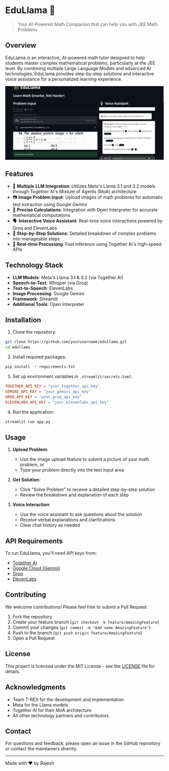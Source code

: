 # EduLlama 🦙 
>Your AI-Powered Math Companion that can help you with JEE Math Problems





## Overview

EduLlama is an interactive, AI-powered math tutor designed to help students master complex mathematical problems, particularly at the JEE level. By combining multiple Large Language Models and advanced AI technologies, EduLlama provides step-by-step solutions and interactive voice assistance for a personalized learning experience.

![](Examples/Screenshot%202024-11-11%20024742.png)

## Features

- 🤖 **Multiple LLM Integration**: Utilizes Meta's Llama 3.1 and 3.2 models through Together AI's Mixture of Agents (MoA) architecture
- 📷 **Image Problem Input**: Upload images of math problems for automatic text extraction using Google Gemini
- 🎯 **Precise Calculations**: Integration with Open Interpreter for accurate mathematical computations
- 🗣️ **Interactive Voice Assistant**: Real-time voice interactions powered by Groq and ElevenLabs
- 📝 **Step-by-Step Solutions**: Detailed breakdown of complex problems into manageable steps
- 🔄 **Real-time Processing**: Fast inference using Together AI's high-speed APIs

## Technology Stack

- **LLM Models**: Meta's Llama 3.1 & 3.2 (via Together AI)
- **Speech-to-Text**: Whisper (via Groq)
- **Text-to-Speech**: ElevenLabs
- **Image Processing**: Google Gemini
- **Framework**: Streamlit
- **Additional Tools**: Open Interpreter

## Installation

1. Clone the repository:
```bash
git clone https://github.com/yourusername/edullama.git
cd edullama
```

2. Install required packages:
```bash
pip install -r requirements.txt
```

3. Set up environment variables in `.streamlit/secrets.toml`:
```toml
TOGETHER_API_KEY = "your_together_api_key"
GEMINI_API_KEY = "your_gemini_api_key"
GROQ_API_KEY = "your_groq_api_key"
ELEVENLABS_API_KEY = "your_elevenlabs_api_key"
```

4. Run the application:
```bash
streamlit run app.py
```

## Usage

1. **Upload Problem**:
   - Use the image upload feature to submit a picture of your math problem, or
   - Type your problem directly into the text input area

2. **Get Solution**:
   - Click "Solve Problem" to receive a detailed step-by-step solution
   - Review the breakdown and explanation of each step

3. **Voice Interaction**:
   - Use the voice assistant to ask questions about the solution
   - Receive verbal explanations and clarifications
   - Clear chat history as needed

## API Requirements

To run EduLlama, you'll need API keys from:
- [Together AI](https://together.ai)
- [Google Cloud (Gemini)](https://cloud.google.com)
- [Groq](https://groq.com)
- [ElevenLabs](https://elevenlabs.io)

## Contributing

We welcome contributions! Please feel free to submit a Pull Request.

1. Fork the repository
2. Create your feature branch (`git checkout -b feature/AmazingFeature`)
3. Commit your changes (`git commit -m 'Add some AmazingFeature'`)
4. Push to the branch (`git push origin feature/AmazingFeature`)
5. Open a Pull Request

## License

This project is licensed under the MIT License - see the [LICENSE](LICENSE) file for details.

## Acknowledgments

- Team T-REX for the development and implementation
- Meta for the Llama models
- Together AI for their MoA architecture
- All other technology partners and contributors

## Contact

For questions and feedback, please open an issue in the GitHub repository or contact the maintainers directly.

---
Made with ❤️ by Rajesh
